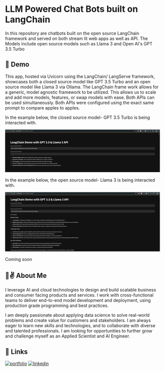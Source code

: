 # LLM Powered Chat Bots built on LangChain

In this repository are chatbots built on the open source LangChain framework and served on both stream lit web apps as well as API. The Models include open source models such as Llama 3 and Open AI's GPT 3.5 Turbo


## 🚀 Demo
This app, hosted via Uvicorn using the LangChain/ LangServe framework, showcases both a closed source model like GPT 3.5 Turbo and an open source model like Llama 3 via Ollama. 
The LangChain frame work allows for a generic, model agnostic framework to be utilized. This allows us to scale and add more models, features, or swap models with ease.
Both APIs can be used simultaneously. Both APIs were configured using the exact same prompt to compare apples to apples.

In the example below, the closed source model- GPT 3.5 Turbo is being interacted with. 

[![openai_demo](https://github.com/AhmedAman94/llm_powered_chatbot/blob/main/miscellaneous/screenshot_openai_api.png)](#openai)

In the example below, the open source model- Llama 3 is being interacted with. 

[![llama3_demo](https://github.com/AhmedAman94/llm_powered_chatbot/blob/main/miscellaneous/screenshot_llama3_api.png)](#llama3)


Coming soon

## 👋✌️ About Me
I leverage AI and cloud technologies to design and build scalable business and consumer facing products and services. I work with cross-functional teams to deliver end-to-end model development and deployment, using production grade programming and best practices. 

I am deeply passionate about applying data science to solve real-world problems and create value for customers and stakeholders. I am always eager to learn new skills and technologies, and to collaborate with diverse and talented professionals. I am looking for opportunities to further grow and challenge myself as an Applied Scientist and AI Engineer.

## 🔗 Links
[![portfolio](https://img.shields.io/badge/my_portfolio-000?style=for-the-badge&logo=ko-fi&logoColor=white)](https://github.com/AhmedAman94)
[![linkedin](https://img.shields.io/badge/linkedin-0A66C2?style=for-the-badge&logo=linkedin&logoColor=white)](https://www.linkedin.com/in/mahmedaman/)


